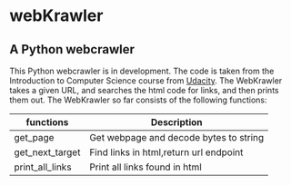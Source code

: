 # webKrawler
## A Python webcrawler

This Python webcrawler is in development. The code is taken from the Introduction to Computer Science course from [Udacity](https://www.udacity.com/).
The WebKrawler takes a given URL, and searches the html code for links, and then prints them out. The WebKrawler so far consists of the following functions:

|functions		|Description						   |
|---------------|--------------------------------------|
|get_page		|Get webpage and decode bytes to string|
|get_next_target|Find links in html,return url endpoint|
|print_all_links|Print all links found in html		   |